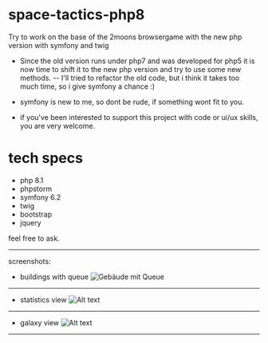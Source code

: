 # space-tactics-php8
Try to work on the base of the 2moons browsergame with the new php version with symfony and twig

- Since the old version runs under php7 and was developed for php5 it is now time to shift it to the new php version and try to use some new methods.
-- I'll tried to refactor the old code, but i think it takes too much time, so i give symfony a chance :)
- symfony is new to me, so dont be rude, if something wont fit to you.

- if you've been interested to support this project with code or ui/ux skills, you are very welcome.

# tech specs
- php 8.1
- phpstorm
- symfony 6.2
- twig
- bootstrap
- jquery

feel free to ask.
***
screenshots:
- buildings with queue
![Gebäude mit Queue](https://user-images.githubusercontent.com/9558272/279050732-e9103a8e-9a39-4c7c-91c6-5f86a1af7578.png "buildings with queue")
___
- statistics view
![Alt text](https://user-images.githubusercontent.com/9558272/279050742-c6faed1e-cfb8-48dd-9fd3-6fb1655bd8af.png "")
___
- galaxy view
![Alt text](https://user-images.githubusercontent.com/9558272/279050745-8035bfbc-89b2-4b79-807c-f3d0b31bc616.png "")
___